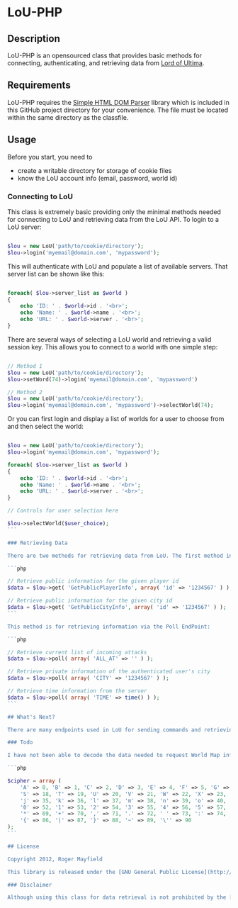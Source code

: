 LoU-PHP
=======

## Description

LoU-PHP is an opensourced class that provides basic methods for connecting, authenticating, and retrieving data from [Lord of Ultima](http://www.lordofultima.com).

## Requirements

LoU-PHP requires the [Simple HTML DOM Parser](http://simplehtmldom.sourceforge.net/) library which is included in this GitHub project directory for your convenience. The file must be located within the same directory as the classfile.

## Usage

Before you start, you need to

* create a writable directory for storage of cookie files
* know the LoU account info (email, password, world id)

### Connecting to LoU

This class is extremely basic providing only the minimal methods needed for connecting to LoU and retrieving data from the LoU API. To login to a LoU server:

```php

$lou = new LoU('path/to/cookie/directory');
$lou->login('myemail@domain.com', 'mypassword');
```

This will authenticate with LoU and populate a list of available servers. That server list can be shown like this:

```php

foreach( $lou->server_list as $world )
{
    echo 'ID: ' . $world->id . '<br>';
    echo 'Name: ' . $world->name . '<br>';
    echo 'URL: ' . $world->server . '<br>';
}
```

There are several ways of selecting a LoU world and retrieving a valid session key. This allows you to connect to a world with one simple step:

```php

// Method 1
$lou = new LoU('path/to/cookie/directory');
$lou->setWord(74)->login('myemail@domain.com', 'mypassword')

// Method 2
$lou = new LoU('path/to/cookie/directory');
$lou->login('myemail@domain.com', 'mypassword')->selectWorld(74);
```

Or you can first login and display a list of worlds for a user to choose from and then select the world:

````php

$lou = new LoU('path/to/cookie/directory');
$lou->login('myemail@domain.com', 'mypassword');

foreach( $lou->server_list as $world )
{
    echo 'ID: ' . $world->id . '<br>';
    echo 'Name: ' . $world->name . '<br>';
    echo 'URL: ' . $world->server . '<br>';
}

// Controls for user selection here

$lou->selectWorld($user_choice);
```

### Retrieving Data

There are two methods for retrieving data from LoU. The first method involves providing an EndPoint and any necessary data:

```php

// Retrieve public information for the given player id
$data = $lou->get( 'GetPublicPlayerInfo', array( 'id' => '1234567' ) );

// Retrieve public information for the given city id
$data = $lou->get( 'GetPublicCityInfo', array( 'id' => '1234567' ) );
```

This method is for retrieving information via the Poll EndPoint:

```php

// Retrieve current list of incoming attacks
$data = $lou->poll( array( 'ALL_AT' => '' ) );

// Retrieve private information of the authenticated user's city
$data = $lou->poll( array( 'CITY' => '1234567' ) );

// Retrieve time information from the server
$data = $lou->poll( array( 'TIME' => time() ) );
```

## What's Next?

There are many endpoints used in LoU for sending commands and retrieving data. I'll leave that for you to explore. I do plan on extending this library with more classes providing simple methods for retrieving data.

### Todo

I have not been able to decode the data needed to request World Map info. If anybody can help me figure this out, I would be forever grateful. From my best understanding it is encoded using basE91 LE with the following cipher:

```php

$cipher = array (
    'A' => 0, 'B' => 1, 'C' => 2, 'D' => 3, 'E' => 4, 'F' => 5, 'G' => 6, 'H' => 7, 'I' => 8, 'J' => 9, 'K' => 10, 'L' => 11, 'M' => 12, 'N' => 13, 'O' => 14, 'P' => 15, 'Q' => 16, 'R' => 17,
    'S' => 18, 'T' => 19, 'U' => 20, 'V' => 21, 'W' => 22, 'X' => 23, 'Y' => 24, 'Z' => 25, 'a' => 26, 'b' => 27, 'c' => 28, 'd' => 29, 'e' => 30, 'f' => 31, 'g' => 32, 'h' => 33, 'i' => 34,
    'j' => 35, 'k' => 36, 'l' => 37, 'm' => 38, 'n' => 39, 'o' => 40, 'p' => 41, 'q' => 42, 'r' => 43, 's' => 44, 't' => 45, 'u' => 46, 'v' => 47, 'w' => 48, 'x' => 49, 'y' => 50, 'z' => 51,
    '0' => 52, '1' => 53, '2' => 54, '3' => 55, '4' => 56, '5' => 57, '6' => 58, '7' => 59, '8' => 60, '9' => 61, '!' => 62, '#' => 63, '$' => 64, '%' => 65, '&' => 66, '(' => 67, ')' => 68,
    '*' => 69, '+' => 70, ',' => 71, '.' => 72, ' ' => 73, ':' => 74, ';' => 75, '<' => 76, '=' => 77, '>' => 78, '?' => 79, '@' => 80, '[' => 81, ']' => 82, '^' => 83, '_' => 84, '`' => 85,
    '{' => 86, '|' => 87, '}' => 88, '~' => 89, '\'' => 90
);
```

## License

Copyright 2012, Roger Mayfield

This library is released under the [GNU General Public License](http://opensource.org/licenses/gpl-3.0.html)

### Disclaimer

Although using this class for data retrieval is not prohibited by the [Lord of Ultima Terms of Service](http://www.lordofultima.com/en/game/rules), it is against the rules to automate the game using the methods contained within it. You are liable for your own applications of this library. I am not responsible for any bans that may occur.